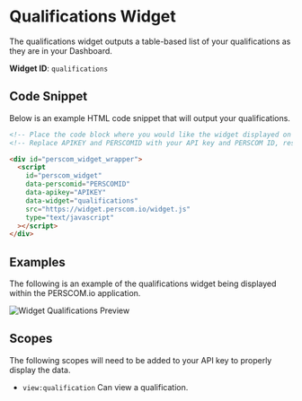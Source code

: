 # Qualifications Widget

The qualifications widget outputs a table-based list of your qualifications as they are in your Dashboard.

**Widget ID**: `qualifications`

## Code Snippet

Below is an example HTML code snippet that will output your qualifications.

```html
<!-- Place the code block where you would like the widget displayed on your website. !-->
<!-- Replace APIKEY and PERSCOMID with your API key and PERSCOM ID, respectively. !-->

<div id="perscom_widget_wrapper">
  <script
    id="perscom_widget"
    data-perscomid="PERSCOMID"
    data-apikey="APIKEY"
    data-widget="qualifications"
    src="https://widget.perscom.io/widget.js"
    type="text/javascript"
  ></script>
</div>
```

## Examples

The following is an example of the qualifications widget being displayed within the PERSCOM.io application.

![Widget Qualifications Preview](https://perscom-cdn.s3.amazonaws.com/images/qualifications-preview-1.png)

## Scopes

The following scopes will need to be added to your API key to properly display the data.

- `view:qualification` Can view a qualification.

